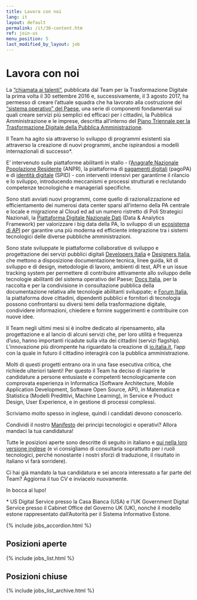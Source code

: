 ```yaml
---
title: Lavora con noi
lang: it
layout: default
permalink: /it/36-content.htm
ref: join-us
menu_position: 5
last_modified_by_layout: job
---
```

# Lavora con noi

La [“chiamata ai talenti”](https://medium.com/team-per-la-trasformazione-digitale/da-seattle-a-roma-innovazione-cittadini-talenti-b176c3470d95), pubblicata dal Team per la Trasformazione Digitale la prima volta il 30 settembre 2016 e, successivamente, il 3 agosto 2017, ha permesso di creare l’attuale squadra che ha lavorato alla costruzione del [“sistema operativo” del Paese](https://medium.com/team-per-la-trasformazione-digitale/nuovo-sistema-operativo-paese-competenze-tecnologiche-programmi-be0d71b3f84b), una serie di componenti fondamentali sui quali creare servizi più semplici ed efficaci per i cittadini, la Pubblica Amministrazione e le imprese, descritta all’interno del [Piano Triennale per la Trasformazione Digitale della Pubblica Amministrazione](https://medium.com/team-per-la-trasformazione-digitale/piano-triennale-trasformazione-digitale-pubblica-amministrazione-linee-guida-design-sviluppo-open-source-a54e27d55be9).

Il Team ha agito sia attraverso lo sviluppo di programmi esistenti sia attraverso la creazione di nuovi programmi, anche ispirandosi a modelli internazionali di successo*.

E’ intervenuto sulle piattaforme abilitanti in stallo - l’[Anagrafe Nazionale Popolazione Residente](https://teamdigitale.governo.it/it/projects/anpr.htm) (ANPR), la piattaforma di [pagamenti digitali](https://teamdigitale.governo.it/it/projects/pagamenti-digitali.htm) (pagoPA) e di [identità digitale](https://teamdigitale.governo.it/it/projects/identita-digitale.htm) (SPID) - con interventi intensivi per garantirne il rilancio e lo sviluppo, introducendo meccanismi e processi strutturati e reclutando competenze tecnologiche e manageriali specifiche. 

Sono stati avviati nuovi programmi, come quello di razionalizzazione ed efficientamento dei numerosi data center sparsi all’interno della PA centrale e locale e migrazione al Cloud ed ad un numero ristretto di Poli Strategici Nazionali, la [Piattaforma Digitale Nazionale Dati](https://teamdigitale.governo.it/it/projects/daf.htm) (Data & Analytics Framework) per valorizzare i big data della PA, lo sviluppo di un [ecosistema di API](https://teamdigitale.governo.it/it/projects/api.htm) per garantire una più moderna ed efficiente integrazione tra i sistemi tecnologici delle diverse pubbliche amministrazioni. 

Sono state sviluppate le piattaforme collaborative di sviluppo e progettazione dei servizi pubblici digitali [Developers Italia](https://developers.italia.it/) e [Designers Italia](https://designers.italia.it/), che mettono a disposizione documentazione tecnica, linee guida, kit di sviluppo e di design, metodologie di lavoro, ambienti di test, API e un issue tracking system per permettere di contribuire attivamente allo sviluppo delle tecnologie abilitanti del sistema operativo del Paese; [Docs Italia](https://docs.developers.italia.it/), per la raccolta e per la condivisione in consultazione pubblica della documentazione relativa alle tecnologie abilitanti sviluppate; e [Forum Italia](https://forum.italia.it/), la piattaforma dove cittadini, dipendenti pubblici e fornitori di tecnologia possono confrontarsi su diversi temi della trasformazione digitale, condividere informazioni, chiedere e fornire suggerimenti e contribuire con nuove idee.

Il Team negli ultimi mesi si è inoltre dedicato al ripensamento, alla progettazione e al lancio di alcuni servizi che, per loro utilità e frequenza d’uso, hanno importanti ricadute sulla vita dei cittadini (servizi flagship). L’innovazione più dirompente ha riguardato la creazione di [io.italia.it](https://io.italia.it/), l’app con la quale in futuro il cittadino interagirà con la pubblica amministrazione. 

Molti di questi progetti entrano ora in una fase esecutiva critica, che richiede ulteriori talenti! Per questo il Team ha deciso di riaprire le candidature a persone entusiaste e competenti tecnologicamente con comprovata esperienza in Informatica (Software Architecture, Mobile Application Development, Software Open Source, API), in Matematica e Statistica (Modelli Predittivi, Machine Learning), in Service e Product Design, User Experience, e in gestione di processi complessi.

Scriviamo molto spesso in inglese, quindi i candidati devono conoscerlo.

Condividi il nostro [Manifesto](https://medium.com/team-per-la-trasformazione-digitale/da-seattle-a-roma-innovazione-cittadini-talenti-b176c3470d95) dei principi tecnologici e operativi? Allora mandaci la tua candidatura!

Tutte le posizioni aperte sono descritte di seguito in italiano e [qui nella loro versione inglese](https://teamdigitale.governo.it/en/43-content.htm) (e vi consigliamo di consultarla soprattutto per i ruoli tecnologici, perché nonostante i nostri sforzi di traduzione, il risultato in italiano vi farà sorridere).

Ci hai già mandato la tua candidatura e sei ancora interessato a far parte del Team? Aggiorna il tuo CV e inviacelo nuovamente.

In bocca al lupo!

<p class="small">* US Digital Service presso la Casa Bianca (USA) e l’UK Government Digital Service presso il Cabinet Office del Governo UK (UK), nonché il modello estone rappresentato dall’Autorità per il Sistema Informativo Estone.</p>



{% include jobs_accordion.html %}

## Posizioni aperte

{% include jobs_list.html %}

## Posizioni chiuse
{% include jobs_list_archive.html %}

